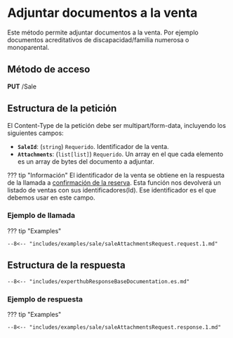 # Adjuntar documentos a la venta

Este método permite adjuntar documentos a la venta. Por ejemplo documentos acreditativos de discapacidad/familia numerosa o monoparental.

## Método de acceso

**PUT** /Sale

## Estructura de la petición

El Content-Type de la petición debe ser multipart/form-data, incluyendo los siguientes campos:

- **``SaleId``**: (``string``) ``Requerido``. Identificador de la venta.
- **``Attachments``**: (``list[list]``) ``Requerido``. Un array en el que cada elemento es un array de bytes del documento a adjuntar. 

??? tip "Información"
        El identificador de la venta se obtiene en la respuesta de la llamada a [confirmación de la reserva](../ShoppingCart/sale.md). Esta función nos devolverá un listado de ventas con sus identificadores(Id). Ese identificador es el que debemos usar en este campo.
  
### Ejemplo de llamada

??? tip "Examples"

    --8<-- "includes/examples/sale/saleAttachmentsRequest.request.1.md"

## Estructura de la respuesta

    --8<-- "includes/experthubResponseBaseDocumentation.es.md"

### Ejemplo de respuesta

??? tip "Examples"

    --8<-- "includes/examples/sale/saleAttachmentsRequest.response.1.md"
